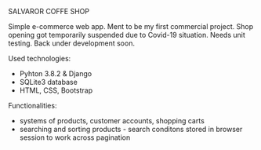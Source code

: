 SALVAROR COFFE SHOP

Simple e-commerce web app. Ment to be my first commercial project. Shop opening got temporarily suspended due to Covid-19 situation. Needs unit testing. Back under development soon.

Used technologies:
- Pyhton 3.8.2 & Django
- SQLite3 database
- HTML, CSS, Bootstrap



Functionalities:
- systems of products, customer accounts, shopping carts
- searching and sorting products - search conditons stored in browser session to work across pagination
